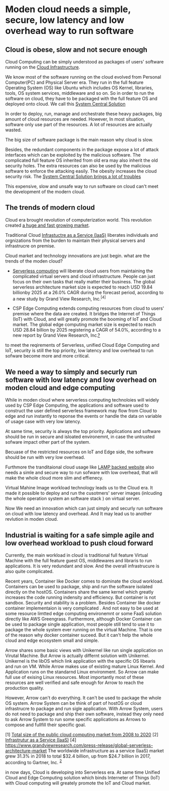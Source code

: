 # Moden cloud needs a simple, secure, low latency and low overhead way to run software

## Cloud is obese, slow and not secure enough

Cloud Computing can be simply understood as packages of users' software running on the [Cloud Infrastructure](https://en.wikipedia.org/wiki/Infrastructure_as_a_service).

We know most of the software running on the cloud evolved from Personal Computer(PC) and Physical Server era. They run in the full feature Operating System (OS) like Ubuntu which includes OS Kernel, libraries, tools, OS system services, middleware and so on. So in order to run the software on cloud, they have to be packaged with the full feature OS and deployed onto cloud. We call this [System Central Solution](/TopDown.md#system-central-solution)

In order to deploy, run, manage and orchestrate these heavy packages, big amount of cloud resources are needed. However, In most situation, software only use part of the resources. A lot of resources are actually wasted.

The big size of software package is the main reason why cloud is slow. 

Besides, the redundant components in the package expose a lot of attack interfaces which can be exploited by the malicious software. The complicated full feature OS inherited from old era may also inherit the old security holes. The extra resources can also be used by the malicious software to enforce the attacking easily. The obesity increases the cloud security risk. The [System Central Solution brings a lot of troubles](/TopDown.md#problems-caused-by-system-central-solution)

This expensive, slow and unsafe way to run software on cloud can't meet the development of the modern cloud. 

## The trends of modern cloud
Cloud era brought revolution of computerization world. This revolution created [a huge and fast growing market](https://www.statista.com/statistics/510350/worldwide-public-cloud-computing/).

Traditional Cloud [Infrastuctre as a Service (IaaS)](https://en.wikipedia.org/wiki/Infrastructure_as_a_service) liberates individuals and orgnizations from the burden to maintain their physical servers and infrastrucre on premise.

Cloud market and technology innovations are just begin. what are the trends of the moden cloud?

- [Serverless computing](https://en.wikipedia.org/wiki/Serverless_computing) will liberate cloud users from maintaining the complicated virtual servers and cloud infrastructure. People can just focus on their own tasks that really matter their business. The global serverless architecture market size is expected to reach USD 19.84 billionby 2025 at a 26.0% CAGR during the forecast period, according to a new study by Grand View Research, Inc.<sup>[4]</sup>

- CSP Edge Computing extends computing resources from cloud to users' premise where the data are created. It bridges the Internet of Things (IoT) with Cloud, and will greatly promote the booming of IoT and Cloud market. The global edge computing market size is expected to reach USD 28.84 billion by 2025 registering a CAGR of 54.0%, according to a new report by Grand View Research, Inc.[?](https://www.grandviewresearch.com/press-release/global-edge-computing-market)


to meet the reqirements of Serverless, unified Cloud Edge Computing and IoT, security is still the top priority, low latency and low overhead to run sofware become more and more critical.    

## We need a way to simply and securly run software with low latency and low overhead on moden cloud and edge computing   
While in moden cloud where serverless computing technoloies will widely used by CSP Edge Computing, the applications and software used to construct the user defined serverless framework may flow from Cloud to edge and run instantly to reponse the events or handle the data on variable of usage case with very low latency.  

At same time, security is always the top priority. Applications and software should be run in secure and isloated environemnt, in case the untrusted sofware impact other part of the system.  

Becuase of the restricted resources on IoT and Edge side, the software should be run with very low overhead.

Furthmore the tranditaional cloud usage like [LAMP backed website]() also needs a simle and secure way to run sofware with low overhead, that will make the whole cloud more slim and effienecy.

Virtual Mahine Image workload technology leads us to the Cloud era. It made it possible to deploy and run the cusotmers' server images (inlcuding the whole operation system an software stack ) on virtual server.

Now We need an innovation which can just simply and securly run software on cloud with low latency and overhead. And It may lead us to another revlution in moden cloud.

## Industrial is waiting for a safe simple agile and low overhead workload to push cloud forward

Currently, the main workload in cloud is traditional full feature Virtual Machine with the full feature guest OS, middlewares and libraris to run applications. It is very redundant and slow. And the overall infrastrucure is also quite complicated. 

Recent years, Container like Docker comes to dominate the cloud workload. Containers can be used to package, ship and run the software isolated directly on the hostOS. Containers share the same kernel which greatly increases the code running indensity and efficiency. But container is not sandbox. Security and stability is a problem. Besides Container like docker container implementaion is very complicated . And not easy to be used at some resource limtted edge computing environemnt or some FaaS solution directly like AWS Greengrass. Furthermore, although Docker Container can be used to package single application, most people still tend to use it to package the whole system ever running on the virtual Machine. That is one of the reason why docker container suceed. But it can't help the whole cloud and edge ecosystem small and simple.

Arrow shares some basic views with Unikernel like run single application on Virutal Machine. But Arrow is actually differnt solution with Unikernel. Unikernel is the libOS which link application with the specific OS libearis and run on VM. While Arrow makes use of existing mature Linux Kernel. And Application runs on the standarnd Linux environment. So Arrow can make full use of exising Linux resources. Most importantly most of these resources are well verified and safe enough for Arrow to reach the production quality.

However, Arrow can't do everything. It can't be used to package the whole OS system. Arrow System can be think of part of hostOS or cloud infrastrucre to package and run sigle application. With Arrow System, users do not need to package and ship their own software, instead they only need to ask Arrow System to run some specific applications as Arrows to compose and fullfill their specific goal.     

[1] [Total size of the public cloud computing market from 2008 to 2020](https://www.statista.com/statistics/510350/worldwide-public-cloud-computing/)
[2] [Infrastrutur as a Service (IaaS)](https://en.wikipedia.org/wiki/Infrastructure_as_a_service)
[4] https://www.grandviewresearch.com/press-release/global-serverless-architecture-market
The worldwide infrastructure as a service (IaaS) market grew 31.3% in 2018 to total $32.4 billion, up from $24.7 billion in 2017, according to Gartner, Inc. <sup>[2](https://www.statista.com/statistics/510350/worldwide-public-cloud-computing/)</sup>


in now days, Cloud is developing into Serverless era. At same time Unified Cloud and Edge Computing solution which binds Interneter of Things (IoT) with Cloud computing will greately promote the IoT and Cloud market.

